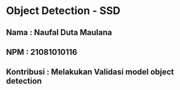 
# Object Detection - SSD

## Nama : Naufal Duta Maulana
## NPM : 21081010116
## Kontribusi : Melakukan Validasi model object detection





